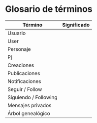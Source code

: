 # Glosario de términos

| Término               | Significado |
| --------------------- | ----------- |
| Usuario               | |
| User                  | |
| Personaje             | |
| Pj                    | |
| Creaciones            | |
| Publicaciones         | |
| Notificaciones        | |
| Seguir / Follow       | |
| Siguiendo / Following | |
| Mensajes privados     | |
| Árbol genealógico     | |
